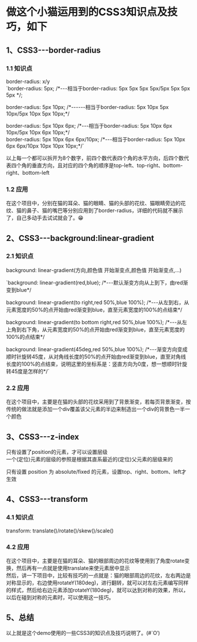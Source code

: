 # 做这个小猫运用到的CSS3知识点及技巧，如下
## 1、CSS3---border-radius
  ### 1.1 知识点
  border-radius: x/y  
  `border-radius: 5px; /\*---相当于border-radius: 5px 5px 5px 5px/5px 5px 5px 5px \*/; 

  border-radius: 5px 10px; /\*------相当于border-radius: 5px 10px 5px 10px/5px 10px 5px 10px;\*/  

  border-radius: 5px 10px 6px; /\*---相当于border-radius: 5px 10px 6px 10px/5px 10px 6px 10px;\*/  
  border-radius: 5px 10px 6px 6px/10px; /\*---相当于border-radius: 5px 10px 6px 6px/10px 10px 10px 10px;\*/`  

  以上每一个都可以拆开为8个数字，前四个数代表四个角的水平方向，后四个数代表四个角的垂直方向，且对应的四个角的顺序是top-left、top-right、bottom-right、bottom-left  
 ### 1.2 应用
 在这个项目中，分别在猫的耳朵、猫的眼睛、猫的头部的花纹、猫眼睛旁边的花纹、猫的鼻子、猫的嘴巴等分别应用到了border-radius，详细的代码就不展示了，自己多动手去试试就会了。😁
## 2、CSS3---background:linear-gradient
### 2.1 知识点
background: linear-gradient(方向,颜色值 开始渐变点,颜色值 开始渐变点,...)  

`background: linear-gradient(red,blue); /\*---默认渐变方向从上到下，由red渐变到blue\*/  

background: linear-gradient(to right,red 50%,blue 100%); /\*---从左到右，从元素宽度的50%的点开始由red渐变到blue，直至元素宽度的100%的点结束\*/ 

background: linear-gradient(to bottom right,red 50%,blue 100%); /\*---从左上角到右下角，从元素宽度的50%的点开始由red渐变到blue，直至元素宽度的100%的点结束\*/   

background: linear-gradient(45deg,red 50%,blue 100%); /\*---渐变方向变成顺时针旋转45度，从对角线长度的50%的点开始由red渐变到blue，直至对角线长度的100%的点结束，说明这里的坐标系是：竖直方向为0度，想一想顺时针旋转45度是怎样的\*/`
### 2.2 应用
在这个项目中，主要是在猫的头部的花纹采用到了背景渐变，若每页背景渐变，按传统的做法就是添加一个div覆盖该父元素的半边来制造出一个div的背景色一半一个颜色
## 3、CSS3---z-index
 只有设置了position的元素，才可以设置层级  
 一个(定位)元素的层级的参照是根据其直系最近的(定位)父元素的层级来的  

 只有设置 position 为 absolute/fixed 的元素，设置top、right、bottom、left才生效  
## 4、CSS3---transform
 ### 4.1 知识点
 transform: translate()/rotate()/skew()/scale()
 ### 4.2 应用
 在这个项目中，主要是在猫的耳朵、猫的眼部周边的花纹等使用到了角度rotate变换，然后再有一点就是使用translate来使元素居中显示  
 然后，讲一下项目中，比较有技巧的一点就是：猫的眼部周边的花纹，左右两边是对称显示的，右边使用rotateY(180deg)，进行翻转，就可以对左右元素编写同样的样式，然后给右边元素添加rotateY(180deg)，就可以达到对称的效果，所以，以后在碰到对称的元素时，可以使用这一技巧。

 ## 5、总结
 以上就是这个demo使用的一些CSS3的知识点及技巧说明了。(#`O′)
